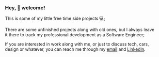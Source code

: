 ### Hey, 👋 welcome!

This is some of my little free time side projects :computer:;

There are some unfinished projects along with old ones, but I always leave it there to track my professional development as a Software Engineer;

If you are interested in work along with me, or just to discuss tech, cars, design or whatever, you can reach me through my [email](mailto:gabriel.silipi@gmail.com) and [LinkedIn](https://www.linkedin.com/in/gabriel-silipi/).
